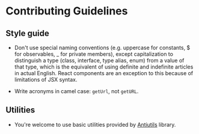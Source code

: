 # Contributing Guidelines

## Style guide

- Don't use special naming conventions (e.g. uppercase for constants, \$ for observables, \_ for private members), except capitalization to distinguish a type (class, interface, type alias, enum) from a value of that type, which is the equivalent of using definite and indefinite articles in actual English. React components are an exception to this because of limitations of JSX syntax.

- Write acronyms in camel case: `getUrl`, not `getURL`.

## Utilities

- You're welcome to use basic utilities provided by [Antiutils](https://github.com/ivan7237d/antiutils) library.
